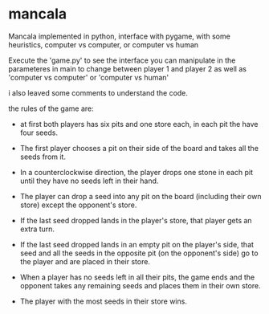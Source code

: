 # mancala
Mancala implemented in python, interface with pygame, with some heuristics, computer vs computer, or computer vs human

Execute the 'game.py' to see the interface 
you can manipulate in the parameteres in main to change between player 1 and player 2  as well as 'computer vs computer' or  'computer vs human'

i also leaved some comments to understand the code.


the rules of the game are:

  - at first both players has six pits and one store each, in each pit the have four seeds.

  - The first player chooses a pit on their side of the board and takes all the seeds from it.
  
  - In a counterclockwise direction, the player drops one stone in each pit until they have no seeds left in their hand.
  
  - The player can drop a seed into any pit on the board (including their own store) except the opponent's store.
  
  - If the last seed dropped lands in the player's store, that player gets an extra turn.
  
  - If the last seed dropped lands in an empty pit on the player's side, that seed and all the seeds in the opposite pit (on the opponent's side) go to the player and are     placed in their store.
  
  - When a player has no seeds left in all their pits, the game ends and the opponent takes any remaining seeds and places them in their own store.
  
  - The player with the most seeds in their store wins.
